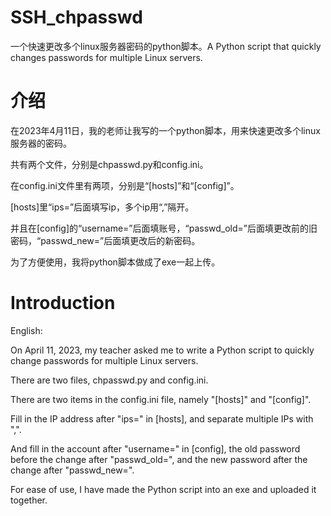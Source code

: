 # SSH_chpasswd
一个快速更改多个linux服务器密码的python脚本。A Python script that quickly changes passwords for multiple Linux servers.

# 介绍
在2023年4月11日，我的老师让我写的一个python脚本，用来快速更改多个linux服务器的密码。

共有两个文件，分别是chpasswd.py和config.ini。

在config.ini文件里有两项，分别是“[hosts]”和“[config]”。

[hosts]里“ips=”后面填写ip，多个ip用“,”隔开。

并且在[config]的“username=”后面填账号，“passwd_old=”后面填更改前的旧密码，“passwd_new=”后面填更改后的新密码。

为了方便使用，我将python脚本做成了exe一起上传。

# Introduction
English:

On April 11, 2023, my teacher asked me to write a Python script to quickly change passwords for multiple Linux servers. 

There are two files, chpasswd.py and config.ini. 

There are two items in the config.ini file, namely "[hosts]" and "[config]". 

Fill in the IP address after "ips=" in [hosts], and separate multiple IPs with ",". 

And fill in the account after "username=" in [config], the old password before the change after "passwd_old=", and the new password after the change after "passwd_new=".

For ease of use, I have made the Python script into an exe and uploaded it together.
